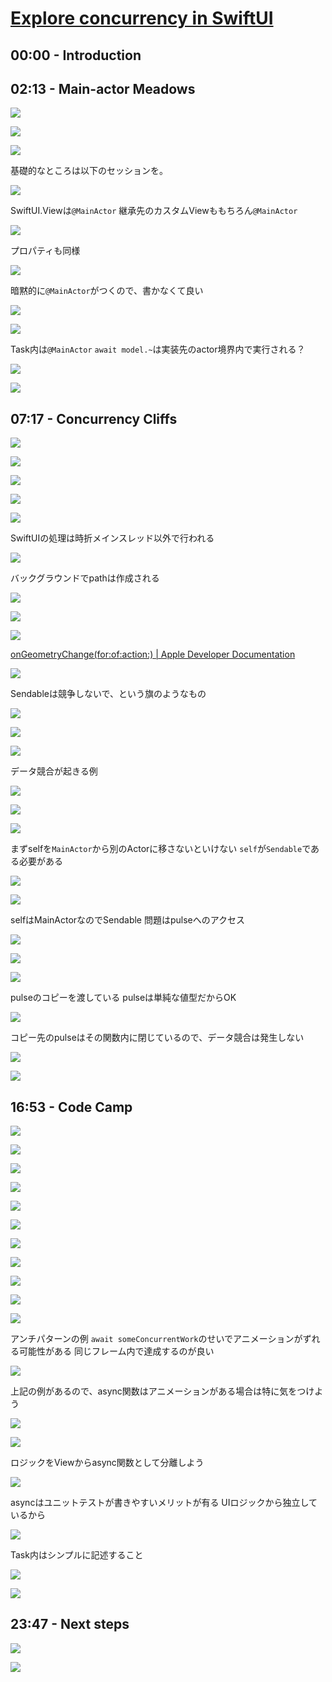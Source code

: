 # [Explore concurrency in SwiftUI](https://www.youtube.com/watch?v=Ttxz8bVvX3s)


## 00:00 - Introduction
## 02:13 - Main-actor Meadows

![](https://i.imgur.com/rB3tZCw.jpeg)

![](https://i.imgur.com/XYp51Fh.jpeg)

![](https://i.imgur.com/QRcM5Yp.jpeg)

基礎的なところは以下のセッションを。

![](https://i.imgur.com/CZnleIu.jpeg)

SwiftUI.Viewは`@MainActor`
継承先のカスタムViewももちろん`@MainActor`

![](https://i.imgur.com/fq58HyL.jpeg)

プロパティも同様

![](https://i.imgur.com/NT0Ac0t.jpeg)

暗黙的に`@MainActor`がつくので、書かなくて良い

![](https://i.imgur.com/hDFbfiS.jpeg)

![](https://i.imgur.com/48gCwlu.jpeg)

Task内は`@MainActor`
`await model.~`は実装先のactor境界内で実行される？

![](https://i.imgur.com/SbSJRoC.jpeg)

![](https://i.imgur.com/TjOg1Jh.jpeg)

## 07:17 - Concurrency Cliffs

![](https://i.imgur.com/LFZ7xQr.jpeg)

![](https://i.imgur.com/0F3SKQb.jpeg)

![](https://i.imgur.com/42Qnbwv.jpeg)

![](https://i.imgur.com/dL7FV7A.jpeg)

![](https://i.imgur.com/8eTghJt.jpeg)

SwiftUIの処理は時折メインスレッド以外で行われる

![](https://i.imgur.com/2qOL7eH.jpeg)

バックグラウンドでpathは作成される

![](https://i.imgur.com/dYBG11J.jpeg)

![](https://i.imgur.com/jE1xKKL.jpeg)

![](https://i.imgur.com/UrAMRlh.jpeg)

[onGeometryChange(for:of:action:) | Apple Developer Documentation](https://developer.apple.com/documentation/swiftui/view/ongeometrychange%28for:of:action:%29)

![](https://i.imgur.com/7xPUdHU.jpeg)

Sendableは競争しないで、という旗のようなもの

![](https://i.imgur.com/HjoJxry.jpeg)

![](https://i.imgur.com/xARmnej.jpeg)

![](https://i.imgur.com/HalXi4u.jpeg)

データ競合が起きる例

![](https://i.imgur.com/6416IjB.jpeg)

![](https://i.imgur.com/agYkCGu.jpeg)

![](https://i.imgur.com/VJmv7oF.jpeg)

まずselfを`MainActor`から別のActorに移さないといけない
`self`が`Sendable`である必要がある

![](https://i.imgur.com/tAQrVt5.jpeg)

![](https://i.imgur.com/AaBpiBA.jpeg)

selfはMainActorなのでSendable
問題はpulseへのアクセス

![](https://i.imgur.com/jyYkh9E.jpeg)

![](https://i.imgur.com/4NtOuKA.jpeg)

![](https://i.imgur.com/PyP1Mqy.jpeg)

pulseのコピーを渡している
pulseは単純な値型だからOK

![](https://i.imgur.com/VdShi5x.jpeg)

コピー先のpulseはその関数内に閉じているので、データ競合は発生しない

![](https://i.imgur.com/23OqB45.jpeg)

![](https://i.imgur.com/hjnVoFb.jpeg)

## 16:53 - Code Camp

![](https://i.imgur.com/SbcYulO.jpeg)

![](https://i.imgur.com/4qdMsZv.jpeg)

![](https://i.imgur.com/UPHYfva.jpeg)

![](https://i.imgur.com/hsgemJa.jpeg)

![](https://i.imgur.com/gq31zqr.jpeg)

![](https://i.imgur.com/ISf9M1D.jpeg)

![](https://i.imgur.com/P8YRRpI.jpeg)

![](https://i.imgur.com/PqJhmg0.jpeg)

![](https://i.imgur.com/5AUFQTV.jpeg)

![](https://i.imgur.com/NZS5hxj.jpeg)

![](https://i.imgur.com/3gqFWaw.jpeg)

アンチパターンの例
`await someConcurrentWork`のせいでアニメーションがずれる可能性がある
同じフレーム内で達成するのが良い

![](https://i.imgur.com/vPAW5Q8.jpeg)

上記の例があるので、async関数はアニメーションがある場合は特に気をつけよう

![](https://i.imgur.com/DL12HbJ.jpeg)

![](https://i.imgur.com/MEfH7XG.jpeg)

ロジックをViewからasync関数として分離しよう

![](https://i.imgur.com/0QAMAY0.jpeg)

asyncはユニットテストが書きやすいメリットが有る
UIロジックから独立しているから

![](https://i.imgur.com/CKtztma.jpeg)

Task内はシンプルに記述すること

![](https://i.imgur.com/gjoDwA4.jpeg)

![](https://i.imgur.com/IrFySKA.jpeg)

## 23:47 - Next steps

![](https://i.imgur.com/Nz7gRRH.jpeg)

![](https://i.imgur.com/ZO7A0nq.jpeg)
